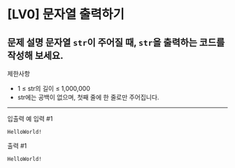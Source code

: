 # [LV0] 문자열 출력하기

문제 설명
문자열 `str`이 주어질 때, `str`을 출력하는 코드를 작성해 보세요.
---

제한사항
 - 1 ≤ str의 길이 ≤ 1,000,000
 - str에는 공백이 없으며, 첫째 줄에 한 줄로만 주어집니다.
---

입출력 예
입력 #1

```HelloWorld!```

출력 #1

```HelloWorld!```